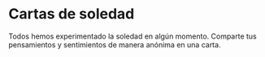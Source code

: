 # Cartas de soledad

Todos hemos experimentado la soledad en algún momento. Comparte tus pensamientos y sentimientos de manera anónima en una carta.
